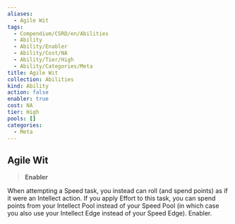 ```yaml
---
aliases:
  - Agile Wit
tags:
  - Compendium/CSRD/en/Abilities
  - Ability
  - Ability/Enabler
  - Ability/Cost/NA
  - Ability/Tier/High
  - Ability/Categories/Meta
title: Agile Wit
collection: Abilities
kind: Ability
action: false
enabler: true
cost: NA
tier: High
pools: []
categories:
  - Meta
---
```

## Agile Wit  
>**Enabler**
  
When attempting a Speed task, you instead can roll (and spend points) as if it were an Intellect action. If you apply Effort to this task, you can spend points from your Intellect Pool instead of your Speed Pool (in which case you also use your Intellect Edge instead of your Speed Edge). Enabler.
